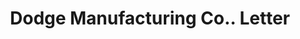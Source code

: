 ---
doi: 10.7916/D87S90RD
date_other: '1890'
date_other_textual: 1890-1899
form: correspondence
genre:
- Letters (correspondence)
name:
- Dodge Manufacturing Co.
object_in_context_url: https://biggert.cul.columbia.edu/items/view/ave_biggert_00367
subject_hierarchical_geographic:
- Boston, Massachusetts, United States
subject_name:
- Dodge Manufacturing Co.
title: Dodge Manufacturing Co.. Letter
sort_title: Dodge Manufacturing Co.. Letter
call_number: ave_biggert_00367
coordinates:
- 42.35805555555556,-71.06361111111111
pid: ave_biggert_00367
identifiers: ave_biggert_00367
thumbnail: https://derivativo-2.library.columbia.edu/iiif/2/ldpd:344061/full/!256,256/0/native.jpg
permalink: /biggert/ave_biggert_00367/
layout: iiif-image-page
---